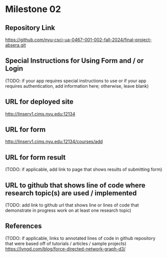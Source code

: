 Milestone 02
===

Repository Link
---
https://github.com/nyu-csci-ua-0467-001-002-fall-2024/final-project-absera.git

Special Instructions for Using Form and / or Login
---
(TODO: if your app requires special instructions to use or if your app requires authentication, add information here; otherwise, leave blank)

URL for deployed site 
---
http://linserv1.cims.nyu.edu:12134

URL for form 
---
http://linserv1.cims.nyu.edu:12134/courses/add

URL for form result
---
(TODO: if applicable, add link to page that shows results of submitting form)

URL to github that shows line of code where research topic(s) are used / implemented
--- 
(TODO: add link to github url that shows line or lines of code that demonstrate in progress work on at least one research topic)

References 
---
(TODO: if applicable, links to annotated lines of code in github repository that were based off of tutorials / articles / sample projects)
https://lvngd.com/blog/force-directed-network-graph-d3/